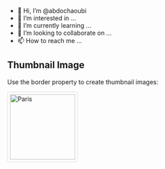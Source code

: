 - 👋 Hi, I’m @abdochaoubi
- 👀 I’m interested in ...
- 🌱 I’m currently learning ...
- 💞️ I’m looking to collaborate on ...
- 📫 How to reach me ...

<!---
abdochaoubi/abdochaoubi is a ✨ special ✨ repository because its `README.md` (this file) appears on your GitHub profile.
You can click the Preview link to take a look at your changes.
--->
<!DOCTYPE html>
<html>
<head>
<style>
img {
  border: 1px solid #ddd;
  border-radius: 4px;
  padding: 5px;
  width: 250px;
}
</style>
</head>
<body>

<h2>Thumbnail Image</h2>

<p>Use the border property to create thumbnail images:</p>

<img src="https://www.codewars.com/users/abdochaoubi/badges/large" alt="Paris" style="width:150px">

</body>
</html>
